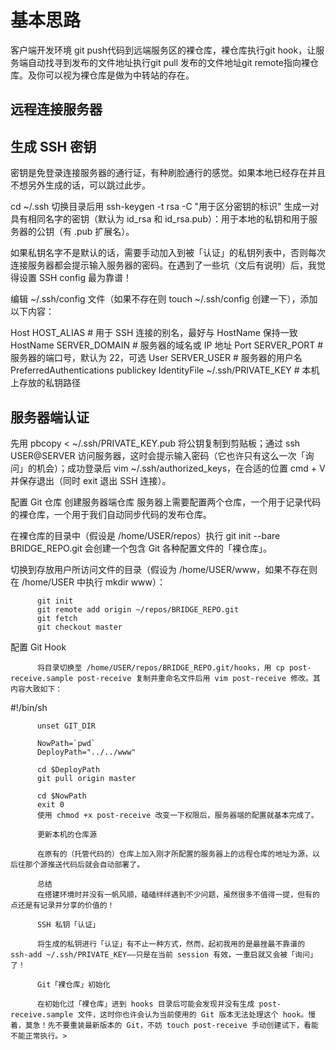 # 基本思路 
客户端开发环境 git push代码到远端服务区的裸仓库，裸仓库执行git hook，让服务端自动找寻到发布的文件地址执行git pull
发布的文件地址git remote指向裸仓库。及你可以视为裸仓库是做为中转站的存在。

## 远程连接服务器

## 生成 SSH 密钥

密钥是免登录连接服务器的通行证，有种刷脸通行的感觉。如果本地已经存在并且不想另外生成的话，可以跳过此步。

cd ~/.ssh 切换目录后用 ssh-keygen -t rsa -C "用于区分密钥的标识" 生成一对具有相同名字的密钥（默认为 id_rsa 和 id_rsa.pub）：用于本地的私钥和用于服务器的公钥（有 .pub 扩展名）。

如果私钥名字不是默认的话，需要手动加入到被「认证」的私钥列表中，否则每次连接服务器都会提示输入服务器的密码。在遇到了一些坑（文后有说明）后，我觉得设置 SSH config 最为靠谱！

编辑 ~/.ssh/config 文件（如果不存在则 touch ~/.ssh/config 创建一下），添加以下内容：

Host HOST_ALIAS                     # 用于 SSH 连接的别名，最好与 HostName 保持一致
HostName SERVER_DOMAIN              # 服务器的域名或 IP 地址
Port SERVER_PORT                    # 服务器的端口号，默认为 22，可选
User SERVER_USER                    # 服务器的用户名
PreferredAuthentications publickey
IdentityFile ~/.ssh/PRIVATE_KEY     # 本机上存放的私钥路径
            
## 服务器端认证

先用 pbcopy < ~/.ssh/PRIVATE_KEY.pub 将公钥复制到剪贴板；通过 ssh USER@SERVER 访问服务器，这时会提示输入密码（它也许只有这么一次「询问」的机会）；成功登录后 vim ~/.ssh/authorized_keys，在合适的位置 cmd + V 并保存退出（同时 exit 退出 SSH 连接）。
          
配置 Git 仓库
创建服务器端仓库
服务器上需要配置两个仓库，一个用于记录代码的裸仓库，一个用于我们自动同步代码的发布仓库。
          
在裸仓库的目录中（假设是 /home/USER/repos）执行 git init --bare BRIDGE_REPO.git 会创建一个包含 Git 各种配置文件的「裸仓库」。
          
切换到存放用户所访问文件的目录（假设为 /home/USER/www，如果不存在则在 /home/USER 中执行 mkdir www）：
          
          git init
          git remote add origin ~/repos/BRIDGE_REPO.git
          git fetch
          git checkout master
            
 配置 Git Hook
          
          将目录切换至 /home/USER/repos/BRIDGE_REPO.git/hooks，用 cp post-receive.sample post-receive 复制并重命名文件后用 vim post-receive 修改。其内容大致如下：
          
#!/bin/sh
          
          unset GIT_DIR
          
          NowPath=`pwd`
          DeployPath="../../www"
          
          cd $DeployPath
          git pull origin master
          
          cd $NowPath
          exit 0
          使用 chmod +x post-receive 改变一下权限后，服务器端的配置就基本完成了。
          
          更新本机的仓库源
          
          在原有的（托管代码的）仓库上加入刚才所配置的服务器上的远程仓库的地址为源，以后往那个源推送代码后就会自动部署了。
          
          总结
          在搭建环境时并没有一帆风顺，磕磕绊绊遇到不少问题，虽然很多不值得一提，但有的点还是有记录并分享的价值的！
          
          SSH 私钥「认证」
          
          将生成的私钥进行「认证」有不止一种方式，然而，起初我用的是最挫最不靠谱的 ssh-add ~/.ssh/PRIVATE_KEY——只是在当前 session 有效，一重启就又会被「询问」了！
          
          Git「裸仓库」初始化
          
          在初始化过「裸仓库」进到 hooks 目录后可能会发现并没有生成 post-receive.sample 文件，这时你也许会认为当前使用的 Git 版本无法处理这个 hook。慢着，莫急！先不要重装最新版本的 Git，不妨 touch post-receive 手动创建试下，看能不能正常执行。>
